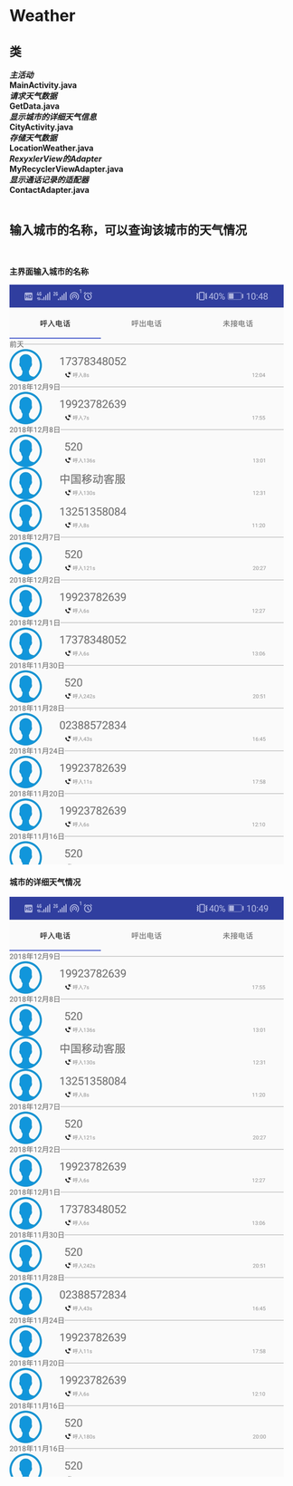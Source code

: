 # Weather
## 类
***主活动***<br>
**MainActivity.java**<br>
***请求天气数据***<br>
**GetData.java**<br>
***显示城市的详细天气信息***<br>
**CityActivity.java**<br>
***存储天气数据***<br>
**LocationWeather.java**<br>
***RexyxlerView的Adapter***<br>
**MyRecyclerViewAdapter.java**<br>
***显示通话记录的适配器***<br>
**ContactAdapter.java**<br>
<br>
## 输入城市的名称，可以查询该城市的天气情况
<br>

**主界面输入城市的名称**

![呼入电话](https://github.com/2564800726/Phone/blob/master/img/Screenshot_20181214-224858.jpg?raw=true)
<br>
<br>
**城市的详细天气情况**
<br>
<br>
![删除一个Item](https://github.com/2564800726/Phone/blob/master/img/Screenshot_20181214-224904.jpg?raw=true)
<br>
